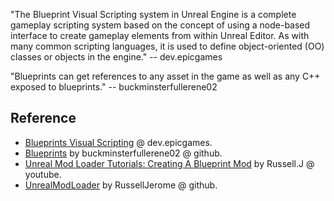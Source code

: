 
"The Blueprint Visual Scripting system in Unreal Engine is a complete gameplay scripting system based on the concept of using a node-based interface to create gameplay elements from within Unreal Editor. As with many common scripting languages, it is used to define object-oriented (OO) classes or objects in the engine." -- dev.epicgames

"Blueprints can get references to any asset in the game as well as any C++ exposed to blueprints." -- buckminsterfullerene02

## Reference

- [Blueprints Visual Scripting](https://dev.epicgames.com/documentation/en-us/unreal-engine/blueprints-visual-scripting-in-unreal-engine) @ dev.epicgames.
- [Blueprints](https://buckminsterfullerene02.github.io/dev-guide/Basis/Blueprints.html) by buckminsterfullerene02 @ github.
- [Unreal Mod Loader Tutorials: Creating A Blueprint Mod](https://www.youtube.com/watch?v=fB3yT85XhVA&t=2s) by Russell.J @ youtube.
- [UnrealModLoader](https://github.com/RussellJerome/UnrealModLoader) by RussellJerome @ github.